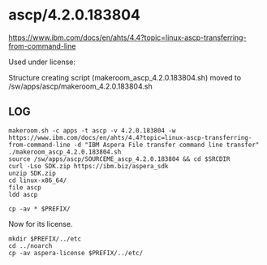 ascp/4.2.0.183804
=================

<https://www.ibm.com/docs/en/ahts/4.4?topic=linux-ascp-transferring-from-command-line>

Used under license:



Structure creating script (makeroom_ascp_4.2.0.183804.sh) moved to /sw/apps/ascp/makeroom_4.2.0.183804.sh

LOG
---


    makeroom.sh -c apps -t ascp -v 4.2.0.183804 -w https://www.ibm.com/docs/en/ahts/4.4?topic=linux-ascp-transferring-from-command-line -d "IBM Aspera File transfer command line transfer"
    ./makeroom_ascp_4.2.0.183804.sh 
    source /sw/apps/ascp/SOURCEME_ascp_4.2.0.183804 && cd $SRCDIR
    curl -Lso SDK.zip https://ibm.biz/aspera_sdk
    unzip SDK.zip 
    cd linux-x86_64/
    file ascp
    ldd ascp

    cp -av * $PREFIX/

Now for its license.

    mkdir $PREFIX/../etc
    cd ../noarch
    cp -av aspera-license $PREFIX/../etc/

